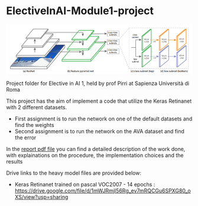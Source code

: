 # ElectiveInAI-Module1-project

![photo_name](images/retinanet.png)

Project folder for Elective in AI 1, held by prof Pirri at Sapienza Università di Roma

This project has the aim of implement a code that utilize the Keras Retinanet with 2 different datasets. 
- First assignment is to run the network on one of the default datasets and find the weights
- Second assignment is to run the network on the AVA dataset and find the error

In the [report pdf file](Project_Report.pdf) you can find a detailed description of the work done, with explainations on the procedure, the implementation choices and the results 


Drive links to the heavy model files are provided below:

- Keras Retinanet trained on pascal VOC2007 - 14 epochs : https://drive.google.com/file/d/1mWJRmjI56Rg_ev7mRQCGu6SPXG80_oXS/view?usp=sharing
